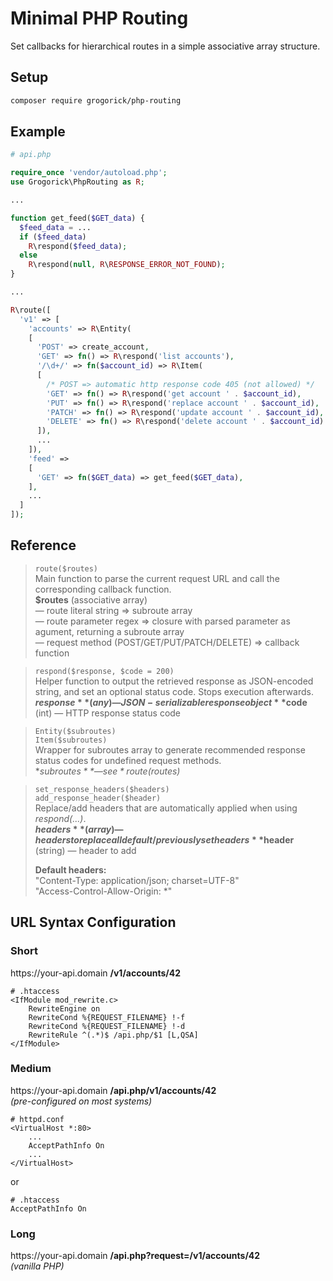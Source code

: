 # Minimal PHP Routing

Set callbacks for hierarchical routes in a simple associative array structure.

## Setup
```bash
composer require grogorick/php-routing
```


## Example
```PHP
# api.php

require_once 'vendor/autoload.php';
use Grogorick\PhpRouting as R;

...

function get_feed($GET_data) {
  $feed_data = ...
  if ($feed_data)
    R\respond($feed_data);
  else
    R\respond(null, R\RESPONSE_ERROR_NOT_FOUND);
}

...

R\route([
  'v1' => [
    'accounts' => R\Entity(
    [
      'POST' => create_account,
      'GET' => fn() => R\respond('list accounts'),
      '/\d+/' => fn($account_id) => R\Item(
      [
        /* POST => automatic http response code 405 (not allowed) */
        'GET' => fn() => R\respond('get account ' . $account_id),
        'PUT' => fn() => R\respond('replace account ' . $account_id),
        'PATCH' => fn() => R\respond('update account ' . $account_id),
        'DELETE' => fn() => R\respond('delete account ' . $account_id)
      ]),
      ...
    ]),
    'feed' =>
    [
      'GET' => fn($GET_data) => get_feed($GET_data),
    ],
    ...
  ]
]);
```


## Reference
> `route($routes)`  
  Main function to parse the current request URL and call the corresponding callback function.  
  **$routes** (associative array)  
  — route literal string => subroute array  
  — route parameter regex => closure with parsed parameter as agument, returning a subroute array  
  — request method (POST/GET/PUT/PATCH/DELETE) => callback function

> `respond($response, $code = 200)`  
  Helper function to output the retrieved response as JSON-encoded string, and set an optional status code.
  Stops execution afterwards.  
  **$response** (any) — JSON-serializable response object  
  **$code** (int) — HTTP response status code

> `Entity($subroutes)`  
  `Item($subroutes)`  
  Wrapper for subroutes array to generate recommended response status codes for undefined request methods.  
  **$subroutes** — see *route($routes)*

> `set_response_headers($headers)`  
  `add_response_header($header)`  
  Replace/add headers that are automatically applied when using *respond(...)*.  
  **$headers** (array) — headers to replace all default/previously set headers  
  **$header** (string) — header to add
>
> **Default headers:**  
  "Content-Type: application/json; charset=UTF-8"  
  "Access-Control-Allow-Origin: *"


## URL Syntax Configuration
### Short
https<span>://</span>your-api.domain **/v1/accounts/42**
```apacheconf
# .htaccess
<IfModule mod_rewrite.c>
    RewriteEngine on
    RewriteCond %{REQUEST_FILENAME} !-f
    RewriteCond %{REQUEST_FILENAME} !-d
    RewriteRule ^(.*)$ /api.php/$1 [L,QSA]
</IfModule>
```

### Medium
https<span>://</span>your-api.domain **/api.php/v1/accounts/42**  
*(pre-configured on most systems)*
```apacheconf
# httpd.conf
<VirtualHost *:80>
    ...
    AcceptPathInfo On
    ...
</VirtualHost>
```
or
```apacheconf
# .htaccess
AcceptPathInfo On
```

### Long
https<span>://</span>your-api.domain **/api.php?request=/v1/accounts/42**  
*(vanilla PHP)*
